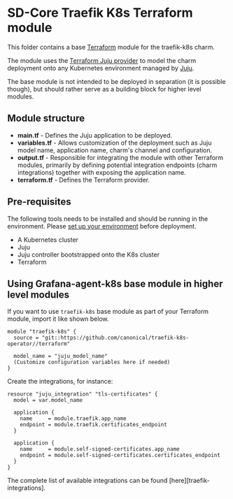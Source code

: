 # SD-Core Traefik K8s Terraform module

This folder contains a base [Terraform][Terraform] module for the traefik-k8s charm.

The module uses the [Terraform Juju provider][Terraform Juju provider] to model the charm deployment onto any Kubernetes environment managed by [Juju][Juju].

The base module is not intended to be deployed in separation (it is possible though), but should rather serve as a building block for higher level modules.

## Module structure

- **main.tf** - Defines the Juju application to be deployed.
- **variables.tf** - Allows customization of the deployment such as Juju model name, application name, charm's channel and configuration.
- **output.tf** - Responsible for integrating the module with other Terraform modules, primarily by defining potential integration endpoints (charm integrations) together with exposing the application name.
- **terraform.tf** - Defines the Terraform provider.

## Pre-requisites

The following tools needs to be installed and should be running in the environment. Please [set up your environment][set-up-environment] before deployment.

- A Kubernetes cluster
- Juju
- Juju controller bootstrapped onto the K8s cluster
- Terraform

## Using Grafana-agent-k8s base module in higher level modules

If you want to use `traefik-k8s` base module as part of your Terraform module, import it like shown below.

```text
module "traefik-k8s" {
  source = "git::https://github.com/canonical/traefik-k8s-operator//terraform"
  
  model_name = "juju_model_name"
  (Customize configuration variables here if needed)
}
```

Create the integrations, for instance:

```text
resource "juju_integration" "tls-certificates" {
  model = var.model_name

  application {
    name     = module.traefik.app_name
    endpoint = module.traefik.certificates_endpoint
  }

  application {
    name     = module.self-signed-certificates.app_name
    endpoint = module.self-signed-certificates.certificates_endpoint
  }
}
```

The complete list of available integrations can be found [here][traefik-integrations].

[Terraform]: https://www.terraform.io/
[Terraform Juju provider]: https://registry.terraform.io/providers/juju/juju/latest
[Juju]: https://juju.is
[grafana-agent-integrations]: https://charmhub.io/traefik-k8s/integrations
[set-up-environment]: [https://discourse.charmhub.io/t/set-up-your-development-environment-with-microk8s-for-juju-terraform-provider/13109]

